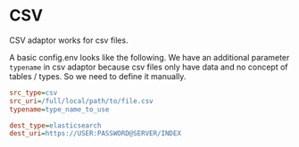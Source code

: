 # CSV

CSV adaptor works for csv files.

A basic config.env looks like the following.
We have an additional parameter `typename` in csv adaptor because csv files only have data and no concept of tables / types. 
So we need to define it manually.

```ini
src_type=csv
src_uri=/full/local/path/to/file.csv
typename=type_name_to_use

dest_type=elasticsearch
dest_uri=https://USER:PASSWORD@SERVER/INDEX
```
